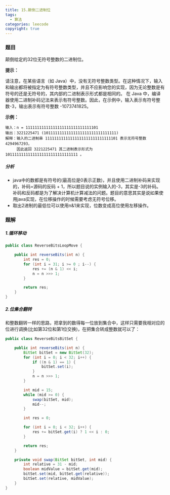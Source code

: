 ```yaml
---
title: 15.颠倒二进制位
tags:
  - 算法
categories: leecode
copyright: true
---
```


### 题目

颠倒给定的32位无符号整数的二进制位。

**提示：**

请注意，在某些语言（如 Java）中，没有无符号整数类型。在这种情况下，输入和输出都将被指定为有符号整数类型，并且不应影响您的实现，因为无论整数是有符号的还是无符号的，其内部的二进制表示形式都是相同的。
在 Java 中，编译器使用二进制补码记法来表示有符号整数。因此，在示例中，输入表示有符号整数-3，输出表示有符号整数 -1073741825。

**示例：**

```
输入：n = 11111111111111111111111111111101
输出：3221225471 (10111111111111111111111111111111)
解释：输入的二进制串 11111111111111111111111111111101 表示无符号整数 4294967293，
     因此返回 3221225471 其二进制表示形式为 10111111111111111111111111111111 。
```

##### 分析

*   java中的数都是有符号的(最高位是0表示正数)，并且使用二进制补码来实现的，补码=源码的反码 + 1，所以题目说的实例输入的-3，其实是-3的补码。补码和反码都是为了解决计算机计算减法的问题。题目的意思其实是说如果使用java实现，在位移操作的时候需要考虑无符号位移。
*   取出2进制的最低位可以使用n&1来实现，位数变成高位使用左移操作。

### 题解

##### 1.循环移动

```java
public class ReverseBitsLoopMove {

    public int reverseBits(int n) {
        int res = 0;
        for (int i = 31; i >= 0 ; i--) {
            res += (n & 1) << i;
            n = n >>> 1;
        }

        return res;
    }
}
```

##### 2.位集合翻转

和整数翻转一样的思路，把拿到的数得每一位放到集合中，这样只需要我相对应的位进行调换(比如第32位和第1位交换)，在把集合转成整数就可以了：

```java
public class ReverseBitsBitSet {

    public int reverseBits(int n) {
        BitSet bitSet = new BitSet(32);
        for (int i = 0; i < 32; i++) {
            if ((n & 1) == 1) {
                bitSet.set(i);
            }
            n = n >>> 1;
        }

        int mid = 15;
        while (mid >= 0) {
            swap(bitSet, mid);
            mid--;
        }

        int res = 0;

        for (int i = 0; i < 32; i++) {
            res += bitSet.get(i) ? 1 << i : 0;
        }

        return res;
    }

    private void swap(BitSet bitSet, int mid) {
        int relative = 31 - mid;
        boolean midValue = bitSet.get(mid);
        bitSet.set(mid, bitSet.get(relative));
        bitSet.set(relative, midValue);
    }
}
```

